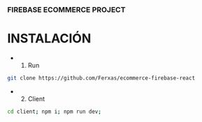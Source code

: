 ### FIREBASE ECOMMERCE PROJECT

# INSTALACIÓN
- 1. Run
```bash
git clone https://github.com/Ferxas/ecommerce-firebase-react
```
- 2. Client
```bash
cd client; npm i; npm run dev;
```